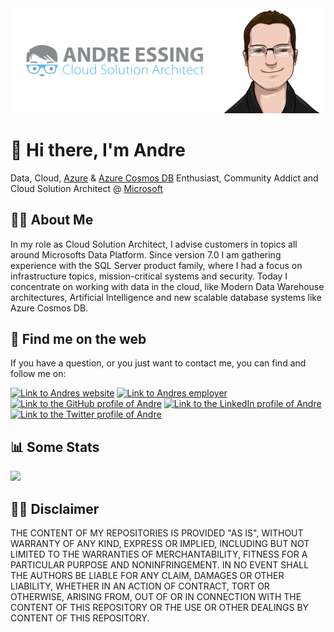 <img src="https://raw.githubusercontent.com/aessing/aessing/main/images/banner.png" alt="Banner that says Andre Essing - Cloud Solution Architect, alongside a cartoon illustration of Andre">

# :wave: Hi there, I'm Andre

Data, Cloud, [Azure](https://azure.microsoft.com/) & [Azure Cosmos DB](https://azure.microsoft.com/services/cosmos-db/) Enthusiast, Community Addict and Cloud Solution Architect @ [Microsoft](https://www.microsoft.com/)

## :superhero_man: About Me

In my role as Cloud Solution Architect, I advise customers in topics all around Microsofts Data Platform. Since version 7.0 I am gathering experience with the SQL Server product family, where I had a focus on infrastructure topics, mission-critical systems and security. Today I concentrate on working with data in the cloud, like Modern Data Warehouse architectures, Artificial Intelligence and new scalable database systems like Azure Cosmos DB.

## :compass: Find me on the web

If you have a question, or you just want to contact me, you can find and follow me on:

[<img alt="Link to Andres website" src="https://img.shields.io/static/v1?label=My%20website&message=Visit%20me&labelColor=56B7E6&logoColor=ffffff&style=for-the-badge&logo=microsoft-edge" />](https://www.andre-essing.de)
[<img alt="Link to Andres employer" src="https://img.shields.io/static/v1?label=Microsoft&message=Visit%20us&labelColor=666666&logoColor=ffffff&style=for-the-badge&logo=microsoft" />](https://www.microsoft.com/)<br />
[<img alt="Link to the GitHub profile of Andre" src="https://img.shields.io/static/v1?label=GitHub&message=Follow%20me&labelColor=181717&logoColor=ffffff&style=for-the-badge&logo=GitHub" />](https://github.com/aessing) 
[<img alt="Link to the LinkedIn profile of Andre" src="https://img.shields.io/static/v1?label=LinkedIn&message=Follow%20me&labelColor=0077B5&logoColor=ffffff&style=for-the-badge&logo=linkedin" />](https://www.linkedin.com/in/aessing/)
[<img alt="Link to the Twitter profile of Andre" src="https://img.shields.io/static/v1?label=Twitter&message=Follow%20me&labelColor=1DA1F2&logoColor=ffffff&style=for-the-badge&logo=twitter" />](https://twitter.com/aessing)<br />

## :bar_chart: Some Stats

[![](https://github-readme-stats.andre-essing.de/api?username=aessing&count_private=true&show_icons=true&include_all_commits=true&icon_color=56B7E6&title_color=56B7E6&text_color=000000&hide_title=true&hide_border=true)](#bar_chart-some-stats)

## :man_judge: Disclaimer

THE CONTENT OF MY REPOSITORIES IS PROVIDED "AS IS", WITHOUT WARRANTY OF ANY KIND, EXPRESS OR IMPLIED, INCLUDING BUT NOT LIMITED TO THE WARRANTIES OF MERCHANTABILITY, FITNESS FOR A PARTICULAR PURPOSE AND NONINFRINGEMENT. IN NO EVENT SHALL THE AUTHORS BE LIABLE FOR ANY CLAIM, DAMAGES OR OTHER LIABILITY, WHETHER IN AN ACTION OF CONTRACT, TORT OR OTHERWISE, ARISING FROM, OUT OF OR IN CONNECTION WITH THE CONTENT OF THIS REPOSITORY OR THE USE OR OTHER DEALINGS BY CONTENT OF THIS REPOSITORY.

